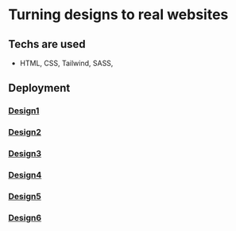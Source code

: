# Turning designs to real websites

## Techs are used

- HTML, CSS, Tailwind, SASS,

## Deployment

### [Design1](https://design1-roan.vercel.app/)

### [Design2](https://design2-chi.vercel.app/)

### [Design3](https://design2code-beta.vercel.app/)

### [Design4](https://trungnguyenhuynhminh46.github.io/design2code.github.io/design4/)

### [Design5](https://trungnguyenhuynhminh46.github.io/design2code.github.io/design5/)

### [Design6](https://trungnguyenhuynhminh46.github.io/design2code.github.io/design6/)
